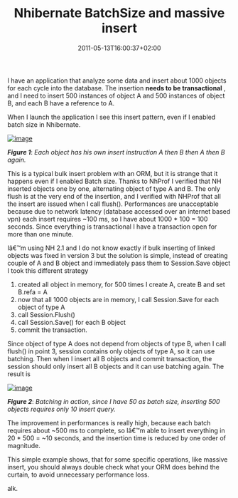 ﻿---
title: "Nhibernate BatchSize and massive insert"
description: ""
date: 2011-05-13T16:00:37+02:00
draft: false
tags: [Nhibernate,Performance]
categories: [Nhibernate]
---
I have an application that analyze some data and insert about 1000 objects for each cycle into the database. The insertion  **needs to be transactional** , and I need to insert 500 instances of object A and 500 instances of object B, and each B have a reference to A.

When I launch the application I see this insert pattern, even if I enabled batch size in Nhibernate.

[![image](https://www.codewrecks.com/blog/wp-content/uploads/2011/05/image_thumb6.png "image")](https://www.codewrecks.com/blog/wp-content/uploads/2011/05/image6.png)

 ***Figure 1***: *Each object has his own insert instruction A then B then A then B again.*

This is a typical bulk insert problem with an ORM, but it is strange that it happens even if I enabled Batch size. Thanks to NhProf I verified that NH inserted objects one by one, alternating object of type A and B. The only flush is at the very end of the insertion, and I verified with NHProf that all the insert are issued when I call flush(). Performances are unacceptable because due to network latency (database accessed over an internet based vpn) each insert requires ~100 ms, so I have about 1000 \* 100 = 100 seconds. Since everything is transactional I have a transaction open for more than one minute.

Iâ€™m using NH 2.1 and I do not know exactly if bulk inserting of linked objects was fixed in version 3 but the solution is simple, instead of creating couple of A and B object and immediately pass them to Session.Save object I took this different strategy

1) created all object in memory, for 500 times I create A, create B and set B.refa = A     
2) now that all 1000 objects are in memory, I call Session.Save for each object of type A      
3) call Session.Flush()      
4) call Session.Save() for each B object      
5) commit the transaction.

Since object of type A does not depend from objects of type B, when I call flush() in point 3, session contains only objects of type A, so it can use batching. Then when I insert all B objects and commit transaction, the session should only insert all B objects and it can use batching again. The result is

[![image](https://www.codewrecks.com/blog/wp-content/uploads/2011/05/image_thumb7.png "image")](https://www.codewrecks.com/blog/wp-content/uploads/2011/05/image7.png)

 ***Figure 2***: *Batching in action, since I have 50 as batch size, inserting 500 objects requires only 10 insert query.*

The improvement in performances is really high, because each batch requires about ~500 ms to complete, so Iâ€™m able to insert everything in 20 \* 500 = ~10 seconds, and the insertion time is reduced by one order of magnitude.

This simple example shows, that for some specific operations, like massive insert, you should always double check what your ORM does behind the curtain, to avoid unnecessary performance loss.

alk.

